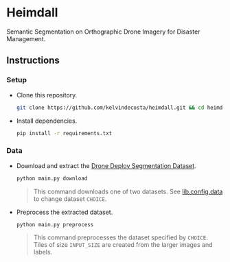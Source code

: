 # Heimdall

Semantic Segmentation on Orthographic Drone Imagery for Disaster Management.

## Instructions

### Setup

- Clone this repository.

  ```bash
  git clone https://github.com/kelvindecosta/heimdall.git && cd heimdall
  ```

- Install dependencies.

  ```bash
  pip install -r requirements.txt
  ```

### Data

- Download and extract the [Drone Deploy Segmentation Dataset](https://github.com/dronedeploy/dd-ml-segmentation-benchmark).

  ```bash
  python main.py download
  ```

  > This command downloads one of two datasets.
  > See [lib.config.data](lib/config/data.py) to change dataset `CHOICE`.

- Preprocess the extracted dataset.

  ```bash
  python main.py preprocess
  ```

  > This command preprocesses the dataset specified by `CHOICE`.
  > Tiles of size `INPUT_SIZE` are created from the larger images and labels.
